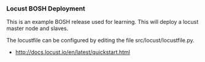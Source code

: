 ### Locust BOSH Deployment

This is an example BOSH release used for learning. 
This will deploy a locust master node and slaves.

The locustfile can be configured by editing the file src/locust/locustfile.py.

- http://docs.locust.io/en/latest/quickstart.html